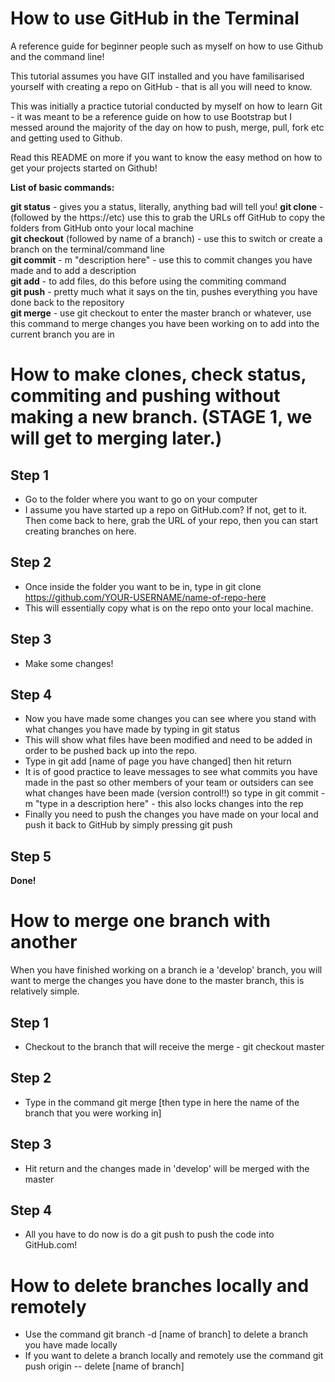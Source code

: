 
How to use GitHub in the Terminal
=================================

A reference guide for beginner people such as myself on how to use Github and the command line!  

This tutorial assumes you have GIT installed and you have familisarised yourself with creating a repo on GitHub - that is all you will need to know.  

This was initially a practice tutorial conducted by myself on how to learn Git - it was meant to be a reference guide on how to use Bootstrap but I messed around the majority of the day on how to push, merge, pull, fork etc and getting used to Github.  

Read this README on more if you want to know the easy method on how to get your projects started on Github!

**List of basic commands:**  

**git status** - gives you a status, literally, anything bad will tell you!
**git clone** - (followed by the https://etc) use this to grab the URLs off GitHub to copy the folders from GitHub onto your local machine  
**git checkout** (followed by name of a branch) - use this to switch or create a branch on the terminal/command line  
**git commit** - m "description here" - use this to commit changes you have made and to add a description  
**git add** - to add files, do this before using the commiting command  
**git push** - pretty much what it says on the tin, pushes everything you have done back to the repository  
**git merge** - use git checkout to enter the master branch or whatever, use this command to merge changes you have been working on to add into the current branch you are in  


# How to make clones, check status, commiting and pushing without making a new branch. (STAGE 1, we will get to merging later.)

Step 1
------
* Go to the folder where you want to go on your computer  
* I assume you have started up a repo on GitHub.com? If not, get to it. Then come back to here, grab the URL of your repo, then you can start creating branches on here.  

Step 2
------
* Once inside the folder you want to be in, type in git clone https://github.com/YOUR-USERNAME/name-of-repo-here  
* This will essentially copy what is on the repo onto your local machine.  

Step 3
------
* Make some changes!  

Step 4
------
* Now you have made some changes you can see where you stand with what changes you have made by typing in git status  
* This will show what files have been modified and need to be added in order to be pushed back up into the repo.  
* Type in git add [name of page you have changed] then hit return  
* It is of good practice to leave messages to see what commits you have made in the past so other members of your team or outsiders can see what changes have been made (version control!!) so type in git commit -m "type in a description here" - this also locks changes into the rep  
* Finally you need to push the changes you have made on your local and push it back to GitHub by simply pressing git push  

Step 5 
------ 
**Done!**

How to merge one branch with another
=================================

When you have finished working on a branch ie a 'develop' branch, you will want to merge the changes you have done to the master branch, this is relatively simple.  

Step 1
------

* Checkout to the branch that will receive the merge - git checkout master  

Step 2
------
* Type in the command git merge [then type in here the name of the branch that you were working in]  

Step 3
------
* Hit return and the changes made in 'develop' will be merged with the master  

Step 4
------
* All you have to do now is do a git push to push the code into GitHub.com!  

How to delete branches locally and remotely
==============================

* Use the command git branch -d [name of branch] to delete a branch you have made locally  
* If you want to delete a branch locally and remotely use the command git push origin -- delete [name of branch]  






